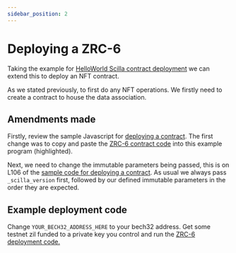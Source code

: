 ```yaml
---
sidebar_position: 2
---
```


# Deploying a ZRC-6

Taking the example for [HelloWorld Scilla contract deployment](https://github.com/Zilliqa/Zilliqa-JavaScript-Library-Examples/blob/master/node/deployContract.js) we can extend this to deploy an NFT contract.

As we stated previously, to first do any NFT operations. We firstly need to create a contract to house the data association.

## Amendments made

Firstly, review the sample Javascript for [deploying a contract](https://github.com/Zilliqa/Zilliqa-JavaScript-Library-Examples/blob/master/node/deployContract.js).
The first change was to copy and paste the [ZRC-6 contract code](https://github.com/Zilliqa/ZRC/blob/main/zrcs/zrc-6.md) into this example program (highlighted).

Next, we need to change the immutable parameters being passed, this is on L106 of the [sample code for deploying a contract](https://github.com/Zilliqa/Zilliqa-JavaScript-Library-Examples/blob/master/node/deployContract.js#L106). As usual we always pass `_scilla_version` first, followed by our defined immutable parameters in the order they are expected.

## Example deployment code

Change `YOUR_BECH32_ADDRESS_HERE` to your bech32 address. Get some testnet zil funded to a private key you control and run the [ZRC-6 deployment code.](https://pastebin.com/raw/GLaSDWpx)
